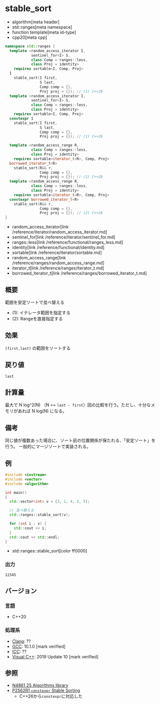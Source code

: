 # stable_sort
* algorithm[meta header]
* std::ranges[meta namespace]
* function template[meta id-type]
* cpp20[meta cpp]

```cpp
namespace std::ranges {
  template <random_access_iterator I,
            sentinel_for<I> S,
            class Comp = ranges::less,
            class Proj = identity>
    requires sortable<I, Comp, Proj>
  I
    stable_sort(I first,
                S last,
                Comp comp = {},
                Proj proj = {}); // (1) C++20
  template <random_access_iterator I,
            sentinel_for<I> S,
            class Comp = ranges::less,
            class Proj = identity>
    requires sortable<I, Comp, Proj>
  constexpr I
    stable_sort(I first,
                S last,
                Comp comp = {},
                Proj proj = {}); // (1) C++26

  template <random_access_range R,
            class Comp = ranges::less,
            class Proj = identity>
    requires sortable<iterator_t<R>, Comp, Proj>
  borrowed_iterator_t<R>
    stable_sort(R&& r,
                Comp comp = {},
                Proj proj = {}); // (2) C++20
  template <random_access_range R,
            class Comp = ranges::less,
            class Proj = identity>
    requires sortable<iterator_t<R>, Comp, Proj>
  constexpr borrowed_iterator_t<R>
    stable_sort(R&& r,
                Comp comp = {},
                Proj proj = {}); // (2) C++26
}
```
* random_access_iterator[link /reference/iterator/random_access_iterator.md]
* sentinel_for[link /reference/iterator/sentinel_for.md]
* ranges::less[link /reference/functional/ranges_less.md]
* identity[link /reference/functional/identity.md]
* sortable[link /reference/iterator/sortable.md]
* random_access_range[link /reference/ranges/random_access_range.md]
* iterator_t[link /reference/ranges/iterator_t.md]
* borrowed_iterator_t[link /reference/ranges/borrowed_iterator_t.md]

## 概要
範囲を安定ソートで並べ替える

- (1): イテレータ範囲を指定する
- (2): Rangeを直接指定する

## 効果
`[first,last)` の範囲をソートする


## 戻り値
`last`

## 計算量
最大で N log^2(N) （N == `last - first`）回の比較を行う。ただし、十分なメモリがあれば N log(N) になる。


## 備考
同じ値が複数あった場合に、ソート前の位置関係が保たれる、「安定ソート」を行う。
一般的にマージソートで実装される。


## 例
```cpp example
#include <iostream>
#include <vector>
#include <algorithm>

int main()
{
  std::vector<int> v = {3, 1, 4, 2, 5};

  // 並べ替える
  std::ranges::stable_sort(v);

  for (int i : v) {
    std::cout << i;
  }
  std::cout << std::endl;
}
```
* std::ranges::stable_sort[color ff0000]

### 出力
```
12345
```

## バージョン
### 言語
- C++20

### 処理系
- [Clang](/implementation.md#clang): ??
- [GCC](/implementation.md#gcc): 10.1.0 [mark verified]
- [ICC](/implementation.md#icc): ??
- [Visual C++](/implementation.md#visual_cpp): 2019 Update 10 [mark verified]

## 参照
- [N4861 25 Algorithms library](https://timsong-cpp.github.io/cppwp/n4861/algorithms)
- [P2562R1 `constexpr` Stable Sorting](https://open-std.org/jtc1/sc22/wg21/docs/papers/2022/p2562r1.pdf)
    - C++26から`constexpr`に対応した
